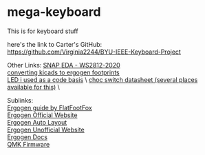 # mega-keyboard
This is for keyboard stuff

here's the link to Carter's GitHub: \
https://github.com/Virginia2244/BYU-IEEE-Keyboard-Project

Other Links:
[SNAP EDA - WS2812-2020](https://www.snapeda.com/parts/WS2812-2020/Worldsemi/view-part/?company=BYU&) \
[converting kicads to ergogen footprints](https://nilnil.notion.site/Convert-Kicad-Footprints-to-Ergogen-8340ce87ad554c69af4e3f92bc9a0898#03eb03c468ba49feabb4847096c0ff94) \
[LED i used as a code basis](https://github.com/infused-kim/kb_ergogen_fp/blob/main/smd_0805.js) \ 
[choc switch datasheet (several places available for this)](https://cdn-shop.adafruit.com/product-files/5113/CHOC+keyswitch_Kailh-CPG135001D01_C400229.pdf) \

Sublinks: \
[Ergogen guide by FlatFootFox](https://flatfootfox.com/ergogen-introduction/) \
[Ergogen Official Website](https://ergogen.xyz/) \
[Ergogen Auto Layout](https://pashutk.com/ergopad/) \
[Ergogen Unofficial Website](https://ergogen.cache.works/) \
[Ergogen Docs](https://docs.ergogen.xyz/) \
[QMK Firmware](https://qmk.fm/)
